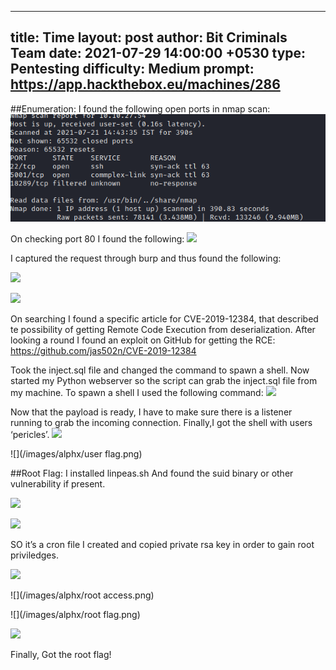
---
title: Time
layout: post
author: Bit Criminals Team
date: 2021-07-29 14:00:00 +0530
type: Pentesting
difficulty: Medium
prompt: https://app.hackthebox.eu/machines/286
---

##Enumeration:
I found the following open ports in nmap scan:
![](/images/alphx/nmap.png) 

On checking port 80 I found the following:
![](/images/alphx/http.png)

I captured the request through burp and thus found the following:

![](/images/alphx/burp.png)

![](/images/alphx/burp_request.png)


On searching I found a specific article for CVE-2019-12384, that described te possibility of getting Remote Code Execution from deserialization. After looking a round I found an exploit on GitHub for getting the RCE: https://github.com/jas502n/CVE-2019-12384


Took the inject.sql file and changed the command to spawn a shell.
Now started my Python webserver so the script can grab the inject.sql file from my machine.
To spawn a shell I used the following command:
![](/images/alphx/shell_code.png)


Now that the payload is ready, I have to make sure there is a listener running to grab the incoming connection.
Finally,I got the shell with users ‘pericles’.
![](/images/alphx/user_shell.png)

![](/images/alphx/user flag.png)


##Root Flag:
I installed linpeas.sh
And found the suid binary or other vulnerability if present.

![](/images/alphx/linpeas.png)
  
![](/images/alphx/script.png)



SO it’s a cron file
I created and copied private rsa key in order to gain root priviledges.
  
![](/images/alphx/rsa.png)

  
![](/images/alphx/root access.png)

  
![](/images/alphx/root flag.png)

  
![](/images/alphx/rootflag.png)



Finally, Got the root flag!



